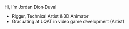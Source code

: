 Hi, I’m Jordan Dion-Duval
- Rigger, Technical Artist & 3D Animator
- Graduating at UQAT in video game development (Artist)

